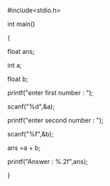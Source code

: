 #include<stdio.h>

int main()

{

   float ans;

   int a;

   float b;

   printf("enter first number : ");

   scanf("%d",&a);

   printf("enter second number : ");

   scanf("%f",&b);

   ans =a + b;

printf("Answer : %.2f",ans);

}

  
